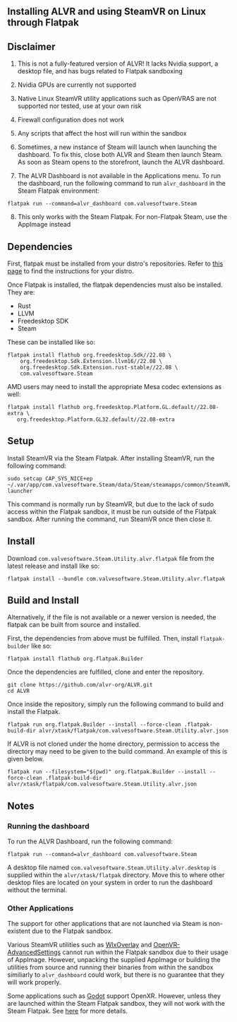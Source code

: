 ## Installing ALVR and using SteamVR on Linux through Flatpak

## Disclaimer

1. This is not a fully-featured version of ALVR! It lacks Nvidia support, a desktop file, and has bugs related to Flatpak sandboxing

2. Nvidia GPUs are currently not supported

3. Native Linux SteamVR utility applications such as OpenVRAS are not supported nor tested, use at your own risk

4. Firewall configuration does not work

5. Any scripts that affect the host will run within the sandbox

6. Sometimes, a new instance of Steam will launch when launching the dashboard. To fix this, close both ALVR and Steam then launch Steam. As soon as Steam opens to the storefront, launch the ALVR dashboard.

7. The ALVR Dashboard is not available in the Applications menu. To run the dashboard, run the following command to run `alvr_dashboard` in the Steam Flatpak environment:

```
flatpak run --command=alvr_dashboard com.valvesoftware.Steam
```

8. This only works with the Steam Flatpak. For non-Flatpak Steam, use the AppImage instead

## Dependencies

First, flatpak must be installed from your distro's repositories. Refer to [this page](https://flatpak.org/setup/) to find the instructions for your distro.

Once Flatpak is installed, the flatpak dependencies must also be installed. They are:

* Rust
* LLVM
* Freedesktop SDK
* Steam

These can be installed like so:

```
flatpak install flathub org.freedesktop.Sdk//22.08 \
    org.freedesktop.Sdk.Extension.llvm16//22.08 \
    org.freedesktop.Sdk.Extension.rust-stable//22.08 \
    com.valvesoftware.Steam
```

AMD users may need to install the appropriate Mesa codec extensions as well:

```
flatpak install flathub org.freedesktop.Platform.GL.default//22.08-extra \
   org.freedesktop.Platform.GL32.default//22.08-extra
```

## Setup

Install SteamVR via the Steam Flatpak. After installing SteamVR, run the following command:

```
sudo setcap CAP_SYS_NICE+ep ~/.var/app/com.valvesoftware.Steam/data/Steam/steamapps/common/SteamVR/bin/linux64/vrcompositor-launcher
```

This command is normally run by SteamVR, but due to the lack of sudo access within the Flatpak sandbox, it must be run outside of the Flatpak sandbox. After running the command, run SteamVR once then close it.

## Install

Download `com.valvesoftware.Steam.Utility.alvr.flatpak` file from the latest release and install like so:

```
flatpak install --bundle com.valvesoftware.Steam.Utility.alvr.flatpak
```

## Build and Install

Alternatively, if the file is not available or a newer version is needed, the flatpak can be built from source and installed.

First, the dependencies from above must be fulfilled. Then, install `flatpak-builder` like so:

```
flatpak install flathub org.flatpak.Builder
```

Once the dependencies are fulfilled, clone and enter the repository.

```
git clone https://github.com/alvr-org/ALVR.git
cd ALVR
```

Once inside the repository, simply run the following command to build and install the Flatpak.

```
flatpak run org.flatpak.Builder --install --force-clean .flatpak-build-dir alvr/xtask/flatpak/com.valvesoftware.Steam.Utility.alvr.json
```

If ALVR is not cloned under the home directory, permission to access the directory may need to be given to the build command. An example of this is given below.

```
flatpak run --filesystem="$(pwd)" org.flatpak.Builder --install --force-clean .flatpak-build-dir alvr/xtask/flatpak/com.valvesoftware.Steam.Utility.alvr.json
```

## Notes

### Running the dashboard

To run the ALVR Dashboard, run the following command:

```
flatpak run --command=alvr_dashboard com.valvesoftware.Steam
```

A desktop file named `com.valvesoftware.Steam.Utility.alvr.desktop` is supplied within the `alvr/xtask/flatpak` directory. Move this to where other desktop files are located on your system in order to run the dashboard without the terminal.

### Other Applications

The support for other applications that are not launched via Steam is non-existent due to the Flatpak sandbox.

Various SteamVR utilities such as [WlxOverlay](https://github.com/galister/WlxOverlay) and [OpenVR-AdvancedSettings](https://github.com/OpenVR-Advanced-Settings/OpenVR-AdvancedSettings) cannot run within the Flatpak sandbox due to their usage of AppImage. However, unpacking the supplied AppImage or building the utilities from source and running their binaries from within the sandbox similiarly to `alvr_dashboard` could work, but there is no guarantee that they will work properly.

Some applications such as [Godot](https://godotengine.org) support OpenXR. However, unless they are launched within the Steam Flatpak sandbox, they will not work with the Steam Flatpak. See [here](https://github.com/flathub/com.valvesoftware.Steam/issues/1010) for more details.

